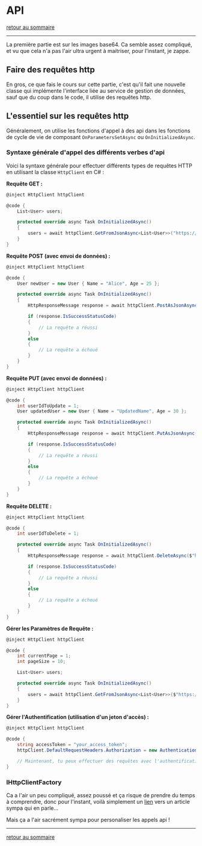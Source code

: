 # API

[retour au sommaire](./sommaire.md)

---

La première partie est sur les images base64. Ca semble assez compliqué, et vu que cela n'a pas l'air ultra urgent à maitriser, pour l'instant, je zappe.

## Faire des requêtes http

En gros, ce que fais le cours sur cette partie, c'est qu'il fait une nouvelle classe qui implémente l'interface liée au service de gestion de données, sauf que du coup dans le code, il utilise des requêtes http.

## L'essentiel sur les requêtes http

Généralement, on utilise les fonctions d'appel à des api dans les fonctions de cycle de vie de composant `OnParametersSetAsync` ou `OnInitializedAsync`.

### Syntaxe générale d'appel des différents verbes d'api

Voici la syntaxe générale pour effectuer différents types de requêtes HTTP en utilisant la classe `HttpClient` en C# :

**Requête GET :**

```csharp
@inject HttpClient httpClient

@code {
    List<User> users;

    protected override async Task OnInitializedAsync()
    {
        users = await httpClient.GetFromJsonAsync<List<User>>("https://api.example.com/users");
    }
}
```

**Requête POST (avec envoi de données) :**

```csharp
@inject HttpClient httpClient

@code {
    User newUser = new User { Name = "Alice", Age = 25 };

    protected override async Task OnInitializedAsync()
    {
        HttpResponseMessage response = await httpClient.PostAsJsonAsync("https://api.example.com/users", newUser);

        if (response.IsSuccessStatusCode)
        {
            // La requête a réussi
        }
        else
        {
            // La requête a échoué
        }
    }
}
```

**Requête PUT (avec envoi de données) :**

```csharp
@inject HttpClient httpClient

@code {
    int userIdToUpdate = 1;
    User updatedUser = new User { Name = "UpdatedName", Age = 30 };

    protected override async Task OnInitializedAsync()
    {
        HttpResponseMessage response = await httpClient.PutAsJsonAsync($"https://api.example.com/users/{userIdToUpdate}", updatedUser);

        if (response.IsSuccessStatusCode)
        {
            // La requête a réussi
        }
        else
        {
            // La requête a échoué
        }
    }
}
```

**Requête DELETE :**

```csharp
@inject HttpClient httpClient

@code {
    int userIdToDelete = 1;

    protected override async Task OnInitializedAsync()
    {
        HttpResponseMessage response = await httpClient.DeleteAsync($"https://api.example.com/users/{userIdToDelete}");

        if (response.IsSuccessStatusCode)
        {
            // La requête a réussi
        }
        else
        {
            // La requête a échoué
        }
    }
}
```

**Gérer les Paramètres de Requête :**

```csharp
@inject HttpClient httpClient

@code {
    int currentPage = 1;
    int pageSize = 10;

    List<User> users;

    protected override async Task OnInitializedAsync()
    {
        users = await httpClient.GetFromJsonAsync<List<User>>($"https://api.example.com/users?currentPage={currentPage}&pageSize={pageSize}");
    }
}
```

**Gérer l'Authentification (utilisation d'un jeton d'accès) :**

```csharp
@inject HttpClient httpClient

@code {
    string accessToken = "your_access_token";
    httpClient.DefaultRequestHeaders.Authorization = new AuthenticationHeaderValue("Bearer", accessToken);

    // Maintenant, tu peux effectuer des requêtes avec l'authentification
}
```

### IHttpClientFactory

Ca a l'air un peu compliqué, assez poussé et ça risque de prendre du temps à comprendre, donc pour l'instant, voilà simplement un [lien](https://medium.com/@marcodesanctis2/using-ihttpclientfactory-with-blazor-webassembly-7cc702f5e9f8) vers un article sympa qui en parle...

Mais ça a l'air sacrément sympa pour personaliser les appels api !

---

[retour au sommaire](./sommaire.md)